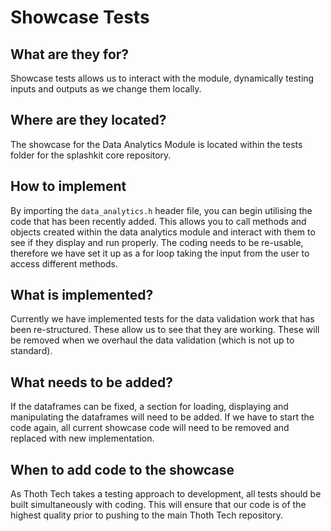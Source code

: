 # Showcase Tests

## What are they for?

Showcase tests allows us to interact with the module, dynamically testing inputs and outputs as we
change them locally.

## Where are they located?

The showcase for the Data Analytics Module is located within the tests folder for the splashkit core
repository.

## How to implement

By importing the `data_analytics.h` header file, you can begin utilising the code that has been
recently added. This allows you to call methods and objects created within the data analytics module
and interact with them to see if they display and run properly. The coding needs to be re-usable,
therefore we have set it up as a for loop taking the input from the user to access different
methods.

## What is implemented?

Currently we have implemented tests for the data validation work that has been re-structured. These
allow us to see that they are working. These will be removed when we overhaul the data validation
(which is not up to standard).

## What needs to be added?

If the dataframes can be fixed, a section for loading, displaying and manipulating the dataframes
will need to be added. If we have to start the code again, all current showcase code will need to be
removed and replaced with new implementation.

## When to add code to the showcase

As Thoth Tech takes a testing approach to development, all tests should be built simultaneously with
coding. This will ensure that our code is of the highest quality prior to pushing to the main Thoth
Tech repository.
